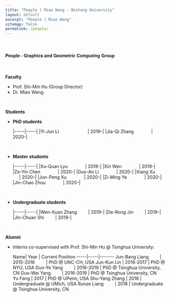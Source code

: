 ```yaml
---
title: "People | Miao Wang - Beihang University"
layout: default
excerpt: "People | Miao Wang"
sitemap: false
permalink: /people/
---
```


<br/>



<h4 style="font-family:'aleSC',  Helvetica Neue,Source Sans Pro,Arial"><b>People - Graphics and Geometric Computing Group<!-- -- Graphixr (Graphics and XR Group in the State Key Lab of VR) --></b></h4>

<br/>

<!-- <p style="color:red;"> <b>We are always looking for passionate undergraduate interns to work in VR/AR, computer graphics and vision. </b></p>

<br/> -->

**Faculty**

+ Prof. Shi-Min Hu (Group Director)
+ Dr. Miao Wang

<br/>

<!-- *I am always looking for passionate undergraduate interns to work with me.* -->

**Students**


+  **PhD students**

	|-----|-----|
|Yi-Jun Li  &nbsp;&nbsp;&nbsp;&nbsp; &nbsp;&nbsp; &nbsp;&nbsp;&nbsp;&nbsp; &nbsp;&nbsp;&nbsp;&nbsp; &nbsp;&nbsp;&nbsp;&nbsp;| 2019-|
|Jia-Qi Zhang&nbsp;&nbsp;&nbsp;&nbsp;&nbsp; &nbsp;&nbsp; &nbsp;&nbsp;&nbsp;&nbsp;&nbsp;| 2020-|

<br>

+  **Master students**


	|-----|-----|
|Xu-Quan Lyu &nbsp;&nbsp;&nbsp;&nbsp; &nbsp;&nbsp; &nbsp;&nbsp;&nbsp;&nbsp; | 2019-|
|Xin Wen &nbsp;&nbsp;&nbsp;&nbsp; &nbsp;&nbsp; &nbsp;&nbsp;&nbsp;&nbsp; | 2019-|
|Ze-Yin Chen &nbsp;&nbsp;&nbsp;&nbsp; &nbsp;&nbsp; &nbsp;&nbsp;&nbsp;&nbsp; | 2020-|
|Guo-An Li &nbsp;&nbsp;&nbsp;&nbsp; &nbsp;&nbsp; &nbsp;&nbsp;&nbsp;&nbsp; | 2020-|
|Xiang Xu &nbsp;&nbsp;&nbsp;&nbsp; &nbsp;&nbsp; &nbsp;&nbsp;&nbsp;&nbsp; | 2020-|
|Jun-Peng Xu &nbsp;&nbsp;&nbsp;&nbsp; &nbsp;&nbsp; &nbsp;&nbsp;&nbsp;&nbsp; | 2020-|
|Zi-Ming Ye &nbsp;&nbsp;&nbsp;&nbsp; &nbsp;&nbsp; &nbsp;&nbsp;&nbsp;&nbsp; | 2020-|
|Jin-Chao Zhou &nbsp;&nbsp;&nbsp;&nbsp; &nbsp;&nbsp; &nbsp;&nbsp;&nbsp;&nbsp; | 2020-|


<br>

+  **Undergraduate students**


	|-----|-----|
|Wen-Xuan Zhang &nbsp;&nbsp;&nbsp;&nbsp; &nbsp;&nbsp;  | 2019-|
|De-Rong Jin &nbsp;&nbsp;&nbsp;&nbsp; &nbsp;&nbsp;  | 2019-|
|Jin-Chuan Shi &nbsp;&nbsp;&nbsp;&nbsp; &nbsp;&nbsp;  | 2019-|


<!-- + Undergraduates:

	|Name | Year | 
|-----|-----|
|Guo-An Li &nbsp;&nbsp;&nbsp;&nbsp; | 2019- &nbsp;&nbsp; &nbsp;&nbsp; &nbsp;&nbsp;| 
|Ze-Yin Chen &nbsp;&nbsp;&nbsp;&nbsp; | 2019- &nbsp;&nbsp; &nbsp;&nbsp; &nbsp;&nbsp;| 
|Jun-Peng Xu &nbsp;&nbsp;&nbsp;&nbsp; | 2019- &nbsp;&nbsp; &nbsp;&nbsp; &nbsp;&nbsp;| 
|Jin-Chao Zhou &nbsp;&nbsp;&nbsp;&nbsp; | 2019- &nbsp;&nbsp; &nbsp;&nbsp; &nbsp;&nbsp;
|Zi-Ming Ye &nbsp;&nbsp;&nbsp;&nbsp; | 2019- &nbsp;&nbsp; &nbsp;&nbsp; &nbsp;&nbsp;| 
|Xiang Xu &nbsp;&nbsp;&nbsp;&nbsp; | 2019- &nbsp;&nbsp; &nbsp;&nbsp; &nbsp;&nbsp;| 
|Wen-Xuan Zhang &nbsp;&nbsp;&nbsp;&nbsp; | 2019- &nbsp;&nbsp; &nbsp;&nbsp; &nbsp;&nbsp;| 
|De-Rong Jin &nbsp;&nbsp;&nbsp;&nbsp; | 2019- &nbsp;&nbsp; &nbsp;&nbsp; &nbsp;&nbsp;| 
|Jin-Chuan Shi &nbsp;&nbsp;&nbsp;&nbsp; | 2019- &nbsp;&nbsp; &nbsp;&nbsp; &nbsp;&nbsp;| 

<br>
 -->


<br/>


**Alumni**

+ Interns co-supervised with Prof. Shi-Min Hu @ Tsinghua University:



	Name| Year | Current Position 
-----|-----|-------
Jun-Bang Liang&nbsp;&nbsp; &nbsp;&nbsp; &nbsp;&nbsp; | 2015-2016&nbsp;&nbsp; &nbsp;&nbsp; &nbsp;&nbsp; | PhD @ UNC-CH, USA 
Jun-Kun Lin | 2016-2017 | PhD @ NYU, USA
Guo-Ye Yang&nbsp;&nbsp; &nbsp;&nbsp; &nbsp;&nbsp; | 2016-2019 | PhD @ Tsinghua University, CN
Guo-Wei Yang&nbsp;&nbsp; &nbsp;&nbsp; &nbsp;&nbsp; | 2016-2019 | PhD @ Tsinghua University, CN  
Yu Fang | 2017 | PhD @ UPenn, USA 
Shu-Yang Zhang | 2018 | Undergraduate @ UMich, USA 
Runze Liang&nbsp;&nbsp; &nbsp;&nbsp; &nbsp;&nbsp; | 2018 | Undergraduate @ Tsinghua University, CN



<br/>






<!-- * Jun-Bang Liang, undergraduate intern, Tsinghua University, 2014-2015. Currently a PhD candidate at UNC-CH, United States.
* Jin-Kun Lin, undergraduate intern, Tsinghua University, 2016-2017. 
* Yu Fang, undergraduate intern, Tsinghua University, 2017. Currently a PhD candidate at University of Pennsylvania, United States.
* Shu-Yang Zhang, undergraduate intern, University of Michigan, United States, summer 2018. -->

<!-- Our overarching goal is to explore and understand new quantum states of electronic matter on the atomic scale. To do so, we use and develop novel spectroscopic-imaging scanning tunneling microscopy (SI-STM) tools to visualize the relevant quantum mechanical degrees of freedom.

Questions of interest include: (i), How does the Mott state collapse upon doping and how is this related to the complex phase diagram of high-temperature superconductors? (ii), What is the strange metal phase seen in correlated electron systems? Is this an exotic long-range entangled state? What is the mechanism of dissipation in that state? (iii), Why is the transition temperature in high-temperature superconductors so high? 
 
![]({{ site.url }}{{ site.baseurl }}/images/respic/layers_real.jpg){: style="width: 300px; float: right; border: 10px"}

Currently, our instrument of choice  is SI-STM.  State-of-the-art SI-STM measures an array of tunneling spectra on a given sample, registered to the atomic sites with picometer precision. Each is proportional to the local density of states at a given location. Ideally, the recorded spectra are so tightly packed that the measurement yields a three-dimensional mapping of the local density of states as a function of locations and energy. This is shown on the image on the right-hand side (10x10 nm2), and its Fourier transform, below.

The quantum materials which we will investigate encapsulate some of the great unsolved mysteries of physics. They include high-temperature superconductors, quantum-critical compounds, graphene, and topological electronic matter that can be used for error-resistant quantum computing.

![]({{ site.url }}{{ site.baseurl }}/images/respic/layers_fft.jpg){: style="width: 300px; float: left; border: 10px"}

A main goal is to use modern technology to build the new instrumentation needed to understand these quantum materials. I learned my trade in [Seamus Davis’ SI-STM lab](http://davisgroup.lassp.cornell.edu/) and with [Felix Baumberger](http://dpmc.unige.ch/gr_baumberger/index.html), and later moved as an [ETH fellow](http://www.ethfellows.ethz.ch/) to [Andreas Wallraff’s qudev lab](http://www.qudev.ethz.ch/) where we investigated coupled cavity arrays in circuit QED. This allowed me to learn new techniques such as high frequency measurements, low temperature noise-free amplification, and quantum-limited measurements. The goal is to combine these with SI-STM.

This will enable the instrumental capabilities to visualize the different quantum mechanical degrees of freedom needed to understand next-generation quantum materials. STM will be the main method, but we use different spectroscopic-imaging techniques to visualize not only the topography, but also the density of states, spins, and other degrees of freedom hidden below the surface.
 -->